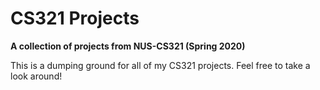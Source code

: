 # CS321 Projects
**A collection of projects from NUS-CS321 (Spring 2020)**

This is a dumping ground for all of my CS321 projects. Feel free to take a look around!
